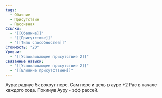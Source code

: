 ```yaml
---
tags:
  - Обаяние
  - Присутствие
  - Пассивная
Ссылки:
  - "[[Обаяние]]"
  - "[[Присутствие]]"
  - "[[Типы способностей]]"
Стоимость: "20"
Уровни:
  - "[[Успокаивающее присутствие 2]]"
Связанные навыки:
  - "[[Успокаивающее присутствие 2]]"
  - "[[Влияние присутствием]]"
---
```

Аура: радиус 5к вокруг перс. Сам перс и цель в ауре +2 Рас в начале каждого хода. Покинув Ауру - эфф рассей.